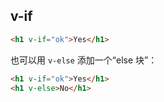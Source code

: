 ## v-if

```html
<h1 v-if="ok">Yes</h1>
```

也可以用 `v-else` 添加一个“else 块”：

```html
<h1 v-if="ok">Yes</h1>
<h1 v-else>No</h1>
```

